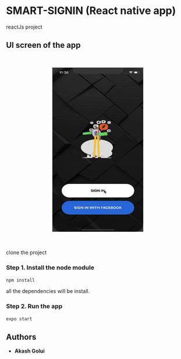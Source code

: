 # SMART-SIGNIN (React native app)
reactJs project

## UI screen of the app
<br />
<p align="center">

<img src="https://github.com/aakashgolui/smart-signin/blob/master/assets/record.gif" width="250" height="450" title="record image">
</p>
<br />

clone the project

### Step 1. Install the node module
```
npm install
```
all the dependencies will be install.

### Step 2. Run the app

```
expo start
```

## Authors
* **Akash Golui**
